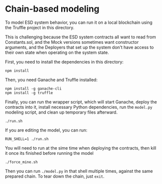 # Chain-based modeling

To model ESD system behavior, you can run it on a local blockchain using the
Truffle project in this directory.

This is challenging because the ESD system contracts all want to read from
Constants.sol, and the Mock versions sometimes want constructor arguments, and
the Deployers that set up the system don't have access to their own state when
operating on the system state.

First, you need to install the dependencies in this directory:

```
npm install
```

Then, you need Ganache and Truffle installed:

```
npm install -g ganache-cli
npm install -g truffle
```

Finally, you can run the wrapper script, which will start Ganache, deploy the contracts into it, install necessary Python dependencies, run the `model.py` modeling script, and clean up temporary files afterward.

```
./run.sh
```

If you are editing the model, you can run:

```
RUN_SHELL=1 ./run.sh
```

You will need to run at the sime time when deploying the contracts, then kill it once its finished before running the model
```
./force_mine.sh
```

Then you can run `./model.py` in that shell multiple times, against the same prepared chain. To tear down the chain, just `exit`.



